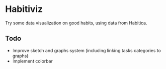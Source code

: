 # Habitiviz

Try some data visualization on good habits, using data from Habitica.

## Todo

*   Improve sketch and graphs system (including linking tasks categories to graphs)
*   Implement colorbar
